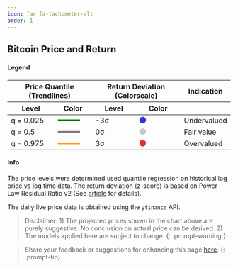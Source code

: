 ```yaml
---
icon: fas fa-tachometer-alt
order: 1
---
```


## Bitcoin Price and Return


<link rel="stylesheet" type="text/css" href="/assets/css/spinner.css">
<link rel="stylesheet" type="text/css" href="/assets/css/dashboard.css">

<div id="container" style="background-color:#222; margin-bottom:20px">
    <div id="cover-spin"></div>
</div>  
<div>
    <h4 style="margin-bottom: 0;">Legend</h4>
    <table style="margin-top: 20px; margin-bottom:10px">
        <thead>
            <tr>
                <th colspan="2">Price Quantile (Trendlines)</th>
                <th colspan="2">Return Deviation (Colorscale)</th>
                <th colspan="1">Indication</th>
            </tr>
            <tr>
                <th>Level</th>
                <th>Color</th>
                <th>Level</th>
                <th>Color</th>
                <th> </th>
            </tr>
        </thead>
        <tbody>
            <tr>
                <td>q = 0.025</td>
                <td><div style="width: 50px; height: 4px; background-color: green;"></div></td>
                <td>-3σ</td>
                <td><div style="width: 15px; height: 15px; border-radius: 50%; background-color: rgb(50,50,220);"></div></td>
                <td>Undervalued</td>
            </tr>
            <tr>
                <td>q = 0.5</td>
                <td><div style="width: 50px; height: 4px; background-color: gray;"></div></td>
                <td>0σ</td>
                <td><div style="width: 15px; height: 15px; border-radius: 50%; background-color: rgb(200,200,200);"></div></td>
                <td>Fair value</td>
            </tr>
            <tr>
                <td>q = 0.975</td>
                <td><div style="width: 50px; height: 4px; background-color: orange;"></div></td>
                <td>3σ</td>
                <td><div style="width: 15px; height: 15px; border-radius: 50%; background-color: rgb(220,50,50);"></div></td>
                <td>Overvalued</td>
            </tr>
        </tbody>
    </table>
</div>





#### Info
The price levels were determined used quantile regression on historical log price vs log time data. The return deviation (z-score) is based on Power Law Residual Ratio v2 (See [article](/posts/power-law-residual-ratio-v2/) for details).

The daily live price data is obtained using the `yfinance` API. 

> Disclaimer: 1) The projected prices shown in the chart above are purely suggestive. No conclusion on actual price can be derived. 2) The models applied here are subject to change. 
{: .prompt-warning }  

> Share your feedback or suggestions for enhancing this page [here](https://github.com/assridha/assridha.github.io/discussions/5).
{: .prompt-tip} 



<script type="module">
    import { initializeCharts } from '/assets/js/plrr-tradingview.js';

    let isLoading = false;

    async function fetchData(retryCount = 0, maxRetries = 3) {
  
        if (isLoading) return;
        isLoading = true;

        const timeout = 8000; // Reduced timeout
        const timestamp = new Date().getTime();
        const controller = new AbortController();
        const timeoutId = setTimeout(() => controller.abort(), timeout);

        try {
          
            const response = await fetch(`https://python-server-e4a8c032b69c.herokuapp.com/bitcoin-data?_=${timestamp}`, {
                cache: 'no-store',
                signal: controller.signal,
                headers: {
                    'Accept': 'application/json',
                    'Accept-Encoding': 'gzip, deflate'
                }
            });

            clearTimeout(timeoutId);
            
            if (!response.ok) throw new Error(`HTTP error! status: ${response.status}`);
            
            const bitcoinData = await response.json();
            document.getElementById('container').innerHTML = '';
            initializeCharts(bitcoinData.price_history, bitcoinData.quantile_price);
        } catch (error) {
            console.error('Error fetching data:', error);
            if (retryCount < maxRetries) {
                console.log(`Retrying... Attempt ${retryCount + 1} of ${maxRetries}`);
                setTimeout(() => fetchData(retryCount + 1, maxRetries), 1000 * Math.pow(2, retryCount)); 
            } else {
                document.getElementById('container').innerHTML = 'Error loading data. Please try again later.';
            }
        } finally {
            isLoading = false;
        }
    }

    if (document.readyState === 'loading') {
        document.addEventListener('DOMContentLoaded', fetchData);
    } else {
        fetchData();
    }
</script>